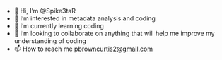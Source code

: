 - 👋 Hi, I’m @Spike3taR
- 👀 I’m interested in metadata analysis and coding
- 🌱 I’m currently learning coding
- 💞️ I’m looking to collaborate on anything that will help me improve my understanding of coding
- 📫 How to reach me pbrowncurtis2@gmail.com

<!---
Spike3taR/Spike3taR is a ✨ special ✨ repository because its `README.md` (this file) appears on your GitHub profile.
You can click the Preview link to take a look at your changes.
--->
